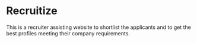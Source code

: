 # Recruitize
This is a recruiter assisting website to shortlist the applicants and to get the best profiles meeting their company requirements.

